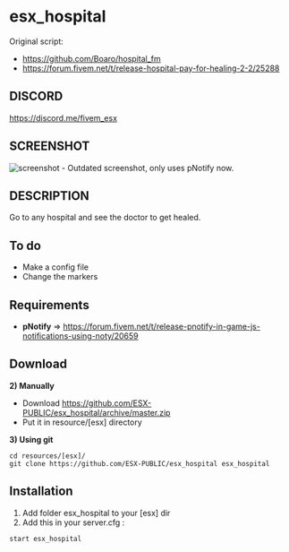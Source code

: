 # esx_hospital
Original script: 
- https://github.com/Boaro/hospital_fm
- https://forum.fivem.net/t/release-hospital-pay-for-healing-2-2/25288


## DISCORD

https://discord.me/fivem_esx

## SCREENSHOT

![screenshot](https://i.imgur.com/ZO4SQGH.jpg) - Outdated screenshot, only uses pNotify now.

## DESCRIPTION

Go to any hospital and see the doctor to get healed.

## To do

- Make a config file
- Change the markers 

## Requirements

- **pNotify** => https://forum.fivem.net/t/release-pnotify-in-game-js-notifications-using-noty/20659

## Download

**2) Manually**

- Download https://github.com/ESX-PUBLIC/esx_hospital/archive/master.zip
- Put it in resource/[esx] directory

**3) Using git**

```
cd resources/[esx]/
git clone https://github.com/ESX-PUBLIC/esx_hospital esx_hospital
```

## Installation

1) Add folder esx_hospital to your [esx] dir
2) Add this in your server.cfg :

```
start esx_hospital
```
